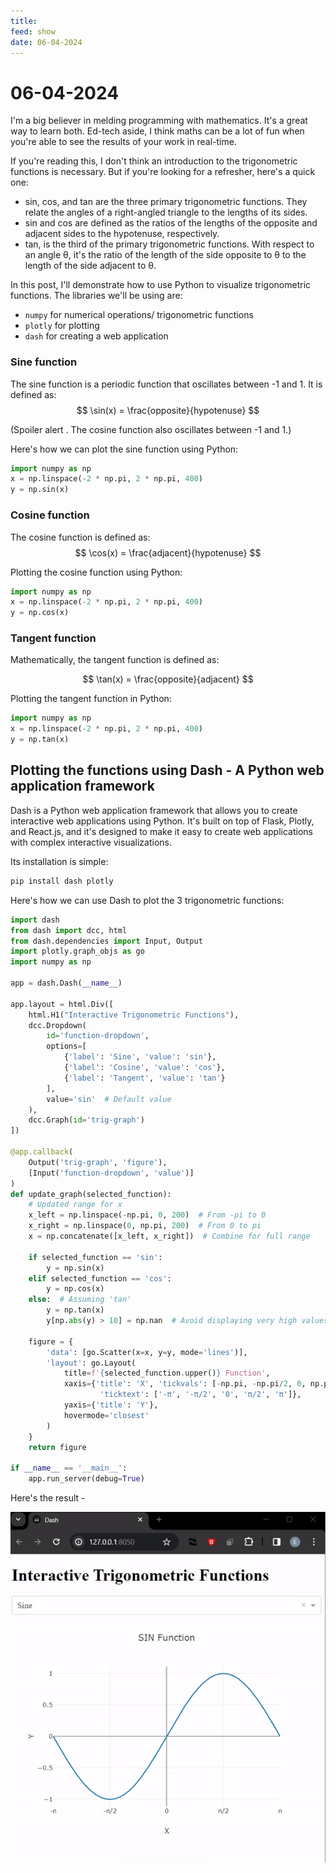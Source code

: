 ```yaml
---
title: 
feed: show
date: 06-04-2024
---
```


# 06-04-2024

I'm a big believer in melding programming with mathematics. It's a great way to learn both. Ed-tech aside, I think maths can be a lot of fun when you're able to see the results of your work in real-time.

If you're reading this, I don't think an introduction to the trigonometric functions is necessary. But if you're looking for a refresher, here's a quick one:

- sin, cos, and tan are the three primary trigonometric functions. They relate the angles of a right-angled triangle to the lengths of its sides. 
- sin and cos are defined as the ratios of the lengths of the opposite and adjacent sides to the hypotenuse, respectively.
- tan, is the third of the primary trigonometric functions. With respect to an angle θ, it's the ratio of the length of the side opposite to θ to the length of the side adjacent to θ.


In this post, I'll demonstrate how to use Python to visualize trigonometric functions.
The libraries we'll be using are:
- `numpy` for numerical operations/ trigonometric functions
- `plotly` for plotting
- `dash` for creating a web application 


### Sine function
The sine function is a periodic function that oscillates between -1 and 1. It is defined as:
$$
\sin(x) = \frac{opposite}{hypotenuse}
$$

(Spoiler alert . The cosine function also oscillates between -1 and 1.)

Here's how we can plot the sine function using Python:

```python
import numpy as np
x = np.linspace(-2 * np.pi, 2 * np.pi, 400)
y = np.sin(x)
```

### Cosine function

The cosine function is defined as:
$$
\cos(x) = \frac{adjacent}{hypotenuse}
$$

Plotting the cosine function using Python:

```python
import numpy as np
x = np.linspace(-2 * np.pi, 2 * np.pi, 400)
y = np.cos(x)
```

### Tangent function

Mathematically, the tangent function is defined as:

$$
\tan(x) = \frac{opposite}{adjacent}
$$

Plotting the tangent function in Python: 

```python
import numpy as np
x = np.linspace(-2 * np.pi, 2 * np.pi, 400)
y = np.tan(x)
```

## Plotting the functions using Dash - A Python web application framework

Dash is a Python web application framework that allows you to create interactive web applications using Python. It's built on top of Flask, Plotly, and React.js, and it's designed to make it easy to create web applications with complex interactive visualizations.

Its installation is simple:

```bash
pip install dash plotly
```

Here's how we can use Dash to plot the 3 trigonometric functions:

```python
import dash
from dash import dcc, html
from dash.dependencies import Input, Output
import plotly.graph_objs as go
import numpy as np

app = dash.Dash(__name__)

app.layout = html.Div([
    html.H1("Interactive Trigonometric Functions"),
    dcc.Dropdown(
        id='function-dropdown',
        options=[
            {'label': 'Sine', 'value': 'sin'},
            {'label': 'Cosine', 'value': 'cos'},
            {'label': 'Tangent', 'value': 'tan'}
        ],
        value='sin'  # Default value
    ),
    dcc.Graph(id='trig-graph')
])

@app.callback(
    Output('trig-graph', 'figure'),
    [Input('function-dropdown', 'value')]
)
def update_graph(selected_function):
    # Updated range for x
    x_left = np.linspace(-np.pi, 0, 200)  # From -pi to 0
    x_right = np.linspace(0, np.pi, 200)  # From 0 to pi
    x = np.concatenate([x_left, x_right])  # Combine for full range

    if selected_function == 'sin':
        y = np.sin(x)
    elif selected_function == 'cos':
        y = np.cos(x)
    else:  # Assuming 'tan'
        y = np.tan(x)
        y[np.abs(y) > 10] = np.nan  # Avoid displaying very high values to handle vertical asymptotes

    figure = {
        'data': [go.Scatter(x=x, y=y, mode='lines')],
        'layout': go.Layout(
            title=f'{selected_function.upper()} Function',
            xaxis={'title': 'X', 'tickvals': [-np.pi, -np.pi/2, 0, np.pi/2, np.pi],
                    'ticktext': ['-π', '-π/2', '0', 'π/2', 'π']},
            yaxis={'title': 'Y'},
            hovermode='closest'
        )
    }
    return figure

if __name__ == '__main__':
    app.run_server(debug=True)
```

Here's the result - 

![Alt Text](/assets/img/article-trig/trig.gif)
